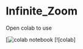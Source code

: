 # Infinite_Zoom

Open colab to use

[![colab notebook](https://colab.research.google.com/github/CompVis/latent-diffusion/blob/main/scripts/latent_imagenet_diffusion.ipynb) [![colab]
